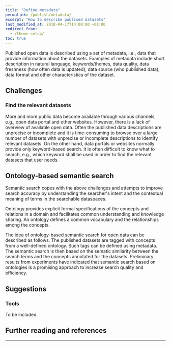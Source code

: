 ```yaml
---
title: "Define metadata"
permalink: /publish/metadata/
excerpt: "How to describe publised datasets"
last_modified_at: 2018-04-17T14:00:00 +01:00
redirect_from:
  - /theme-setup/
toc: true
---
```


Published open data is described using a set of metadata, i.e., data that provide information about the datasets. Examples of metadata include short description in natural language, keywords/themes, data quality, data freshness (how often data is updated), data source (who published data), data format and other characteristics of the dataset.  



## Challenges 

### Find the relevant datasets
More and more public data become available through various channels, e.g., open data portal and other websites. However, there is a lack of overview of available open data. Often the published data descriptions are unprecise or incomplete and it is time-consuming to browse over a large number of datasets with unprecise or incomplete descriptions to identify relevant datasets. On the other hand, data portals or websites normally provide only keyword-based search. It is often difficult to know what to search, e.g., which keyword shall be used in order to find the relevant datasets that user needs. 


## Ontology-based semantic search

Semantic search copes with the above challenges and attempts to improve search accuracy by understanding the searcher's intent and the contextual meaning of terms in the searchable dataspaces. 

Ontology provides explicit formal specifications of the concepts and relations in a domain and facilitates common understanding and knowledge sharing. An ontology defines a common vocabulary and the relationships among the concepts. 

The idea of ontology-based semantic search for open data can be described as follows. The published datasets are tagged with concepts from a well-defined ontology. Such tags can be defined using metadata. The semantic search is then based on the sematic similarity between the search terms and the concepts annotated for the datasets.
Preliminary results from experiments have indicated that semantic search based on ontologies is a promising approach to increase search quality and efficiency.


## Suggestions




### Tools
To be included.

## Further reading and references


---

 
